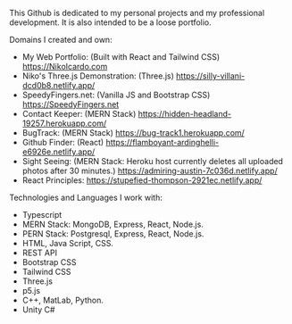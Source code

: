This Github is dedicated to my personal projects and my professional development. It is also intended to be a loose portfolio. 

Domains I created and own: 

- My Web Portfolio: (Built with React and Tailwind CSS) https://NikoIcardo.com 
- Niko's Three.js Demonstration: (Three.js)  https://silly-villani-dcd0b8.netlify.app/ 
- SpeedyFingers.net: (Vanilla JS and Bootstrap CSS) https://SpeedyFingers.net 
- Contact Keeper: (MERN Stack) https://hidden-headland-19257.herokuapp.com/
- BugTrack: (MERN Stack) https://bug-track1.herokuapp.com/
- Github Finder: (React) https://flamboyant-ardinghelli-e6926e.netlify.app/ 
- Sight Seeing: (MERN Stack: Heroku host currently deletes all uploaded photos after 30 minutes.) https://admiring-austin-7c036d.netlify.app/ 
- React Principles: https://stupefied-thompson-2921ec.netlify.app/ 



Technologies and Languages I work with: 

- Typescript
- MERN Stack: MongoDB, Express, React, Node.js.
- PERN Stack: Postgresql, Express, React, Node.js.
- HTML, Java Script, CSS. 
- REST API
- Bootstrap CSS 
- Tailwind CSS
- Three.js
- p5.js
- C++, MatLab, Python. 
- Unity C#


